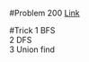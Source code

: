 #Problem 200
[Link](https://leetcode.com/problems/number-of-islands/description/)

#Trick
1 BFS  
2 DFS   
3 Union find

